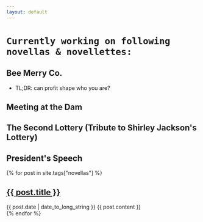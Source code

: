 ```yaml
---
layout: default
---
```


# `Currently working on following novellas & novellettes:`

## Bee Merry Co.
- TL;DR: can profit shape who you are?

## Meeting at the Dam

## The Second Lottery (Tribute to Shirley Jackson's Lottery)



## President's Speech

{% for post in site.tags["novellas"] %}
  <article>
    <h2>
      <a href="{{ post.url }}">
        {{ post.title }}
      </a>
    </h2>
    <time datetime="{{ post.date | date: "%Y-%m-%d" }}">{{ post.date | date_to_long_string }}</time>
    {{ post.content }}
  </article>
{% endfor %}

